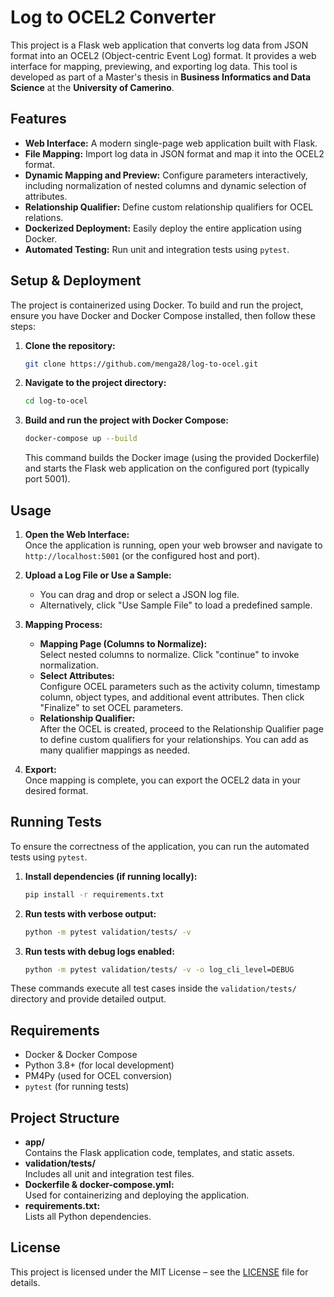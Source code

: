 # Log to OCEL2 Converter

This project is a Flask web application that converts log data from JSON format into an OCEL2 (Object-centric Event Log) format. It provides a web interface for mapping, previewing, and exporting log data. This tool is developed as part of a Master's thesis in **Business Informatics and Data Science** at the **University of Camerino**.

## Features

- **Web Interface:** A modern single-page web application built with Flask.
- **File Mapping:** Import log data in JSON format and map it into the OCEL2 format.
- **Dynamic Mapping and Preview:** Configure parameters interactively, including normalization of nested columns and dynamic selection of attributes.
- **Relationship Qualifier:** Define custom relationship qualifiers for OCEL relations.
- **Dockerized Deployment:** Easily deploy the entire application using Docker.
- **Automated Testing:** Run unit and integration tests using `pytest`.

## Setup & Deployment

The project is containerized using Docker. To build and run the project, ensure you have Docker and Docker Compose installed, then follow these steps:

1. **Clone the repository:**

   ```bash
   git clone https://github.com/menga28/log-to-ocel.git
   ```

2. **Navigate to the project directory:**

   ```bash
   cd log-to-ocel
   ```

3. **Build and run the project with Docker Compose:**

   ```bash
   docker-compose up --build
   ```

   This command builds the Docker image (using the provided Dockerfile) and starts the Flask web application on the configured port (typically port 5001).

## Usage

1. **Open the Web Interface:**  
   Once the application is running, open your web browser and navigate to `http://localhost:5001` (or the configured host and port).

2. **Upload a Log File or Use a Sample:**  
   - You can drag and drop or select a JSON log file.
   - Alternatively, click "Use Sample File" to load a predefined sample.

3. **Mapping Process:**  
   - **Mapping Page (Columns to Normalize):**  
     Select nested columns to normalize. Click "continue" to invoke normalization.
   - **Select Attributes:**  
     Configure OCEL parameters such as the activity column, timestamp column, object types, and additional event attributes. Then click "Finalize" to set OCEL parameters.
   - **Relationship Qualifier:**  
     After the OCEL is created, proceed to the Relationship Qualifier page to define custom qualifiers for your relationships. You can add as many qualifier mappings as needed.

4. **Export:**  
   Once mapping is complete, you can export the OCEL2 data in your desired format.

## Running Tests

To ensure the correctness of the application, you can run the automated tests using `pytest`.

1. **Install dependencies (if running locally):**
   ```bash
   pip install -r requirements.txt
   ```

2. **Run tests with verbose output:**
   ```bash
   python -m pytest validation/tests/ -v
   ```

3. **Run tests with debug logs enabled:**
   ```bash
   python -m pytest validation/tests/ -v -o log_cli_level=DEBUG
   ```

These commands execute all test cases inside the `validation/tests/` directory and provide detailed output.

## Requirements

- Docker & Docker Compose
- Python 3.8+ (for local development)
- PM4Py (used for OCEL conversion)
- `pytest` (for running tests)

## Project Structure

- **app/**  
  Contains the Flask application code, templates, and static assets.
- **validation/tests/**  
  Includes all unit and integration test files.
- **Dockerfile & docker-compose.yml:**  
  Used for containerizing and deploying the application.
- **requirements.txt:**  
  Lists all Python dependencies.

## License

This project is licensed under the MIT License – see the [LICENSE](LICENSE) file for details.